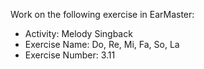 Work on the following exercise in EarMaster:
- Activity: Melody Singback
- Exercise Name: Do, Re, Mi, Fa, So, La
- Exercise Number: 3.11
